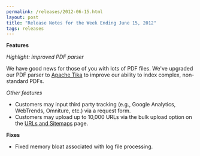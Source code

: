 ```yaml
---
permalink: /releases/2012-06-15.html
layout: post
title: "Release Notes for the Week Ending June 15, 2012"
tags: releases
---
```

<p><strong>Features</strong></p>
<p><em>Highlight: improved PDF parser</em></p>
<p>We have good news for those of you with lots of PDF files. We've upgraded our PDF parser to <a href="http://tika.apache.org/">Apache Tika</a> to improve our ability to index complex, non-standard PDFs. </p>
<p><em>Other features<br/></em></p>
<ul><li>Customers may input third party tracking (e.g., Google Analytics, WebTrends, Omniture, etc.) via a request form.</li>
<li>Customers may upload up to 10,000 URLs via the bulk upload option on the <a href="/manual/urls.html">URLs and Sitemaps</a> page.</li>
</ul><p><strong>Fixes</strong></p>
<ul><li>Fixed memory bloat associated with log file processing.</li>
</ul>
